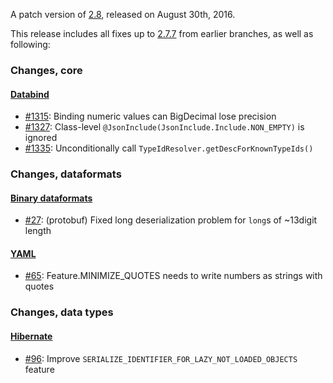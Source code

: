 A patch version of [2.8](Jackson-Release-2.8), released on August 30th, 2016.

This release includes all fixes up to [2.7.7](Jackson-Release-2.7.7) from earlier branches,
as well as following:

### Changes, core

#### [Databind](../../jackson-databind/)

* [#1315](../../jackson-databind/issues/1315): Binding numeric values can BigDecimal lose precision
* [#1327](../../jackson-databind/issues/1327): Class-level `@JsonInclude(JsonInclude.Include.NON_EMPTY)` is ignored
* [#1335](../../jackson-databind/issues/1335): Unconditionally call `TypeIdResolver.getDescForKnownTypeIds()`

### Changes, dataformats

#### [Binary dataformats](../../jackson-dataformats-binary)

* [#27](../../jackson-dataformats-binary/issues/27): (protobuf) Fixed long deserialization problem for `long`s of ~13digit length

#### [YAML](../../jackson-dataformats-yaml)

* [#65](../../jackson-dataformats-yaml/issues/65): Feature.MINIMIZE_QUOTES needs to write numbers as strings with quotes

### Changes, data types

#### [Hibernate](../../jackson-datatype-hibernate)

* [#96](../../jackson-datatype-hibernate/issues/96): Improve `SERIALIZE_IDENTIFIER_FOR_LAZY_NOT_LOADED_OBJECTS` feature

